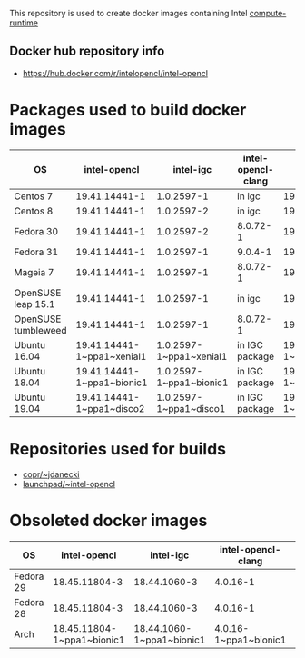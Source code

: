 This repository is used to create docker images containing Intel [compute-runtime](https://github.com/intel/compute-runtime)

## Docker hub repository info

* https://hub.docker.com/r/intelopencl/intel-opencl

# Packages used to build docker images

OS | intel-opencl | intel-igc | intel-opencl-clang | gmmlib
-- | ------------ | ----------| ------------------ | ------ |
Centos 7     | 19.41.14441-1 | 1.0.2597-1 | in igc   | 19.3.2-1 |
Centos 8     | 19.41.14441-1 | 1.0.2597-2 | in igc   | 19.3.2-1 |
Fedora 30    | 19.41.14441-1 | 1.0.2597-2 | 8.0.72-1 | 19.3.2-1 |
Fedora 31    | 19.41.14441-1 | 1.0.2597-1 | 9.0.4-1  | 19.3.2-1 |
Mageia 7     | 19.41.14441-1 | 1.0.2597-1 | 8.0.72-1 | 19.3.2-1 |
OpenSUSE leap 15.1  | 19.41.14441-1 | 1.0.2597-1 | in igc   | 19.3.2-1 |
OpenSUSE tumbleweed | 19.41.14441-1 | 1.0.2597-1 | 8.0.72-1 | 19.3.2-1 |
Ubuntu 16.04 | 19.41.14441-1\~ppa1\~xenial1 | 1.0.2597-1\~ppa1\~xenial1 | in IGC package | 19.3.2-1\~ppa1\~xenial1 |
Ubuntu 18.04 | 19.41.14441-1\~ppa1\~bionic1 | 1.0.2597-1\~ppa1\~bionic1 | in IGC package | 19.3.2-1\~ppa1\~bionic1 |
Ubuntu 19.04 | 19.41.14441-1\~ppa1\~disco2  | 1.0.2597-1\~ppa1\~disco1  | in IGC package | 19.3.2-1\~ppa1\~disco1  |

# Repositories used for builds

* [copr/\~jdanecki](https://copr.fedorainfracloud.org/coprs/jdanecki/intel-opencl)
* [launchpad/\~intel-opencl](https://launchpad.net/~intel-opencl/+archive/ubuntu/intel-opencl)

# Obsoleted docker images

OS | intel-opencl | intel-igc | intel-opencl-clang | gmmlib
-- | ------------ | ----------| ------------------ | ------ |
Fedora 29 | 18.45.11804-3 | 18.44.1060-3 | 4.0.16-1 | 18.4.348-3 |
Fedora 28 | 18.45.11804-3 | 18.44.1060-3 | 4.0.16-1 | 18.4.348-3 |
Arch | 18.45.11804-1\~ppa1\~bionic1 | 18.44.1060-1\~ppa1\~bionic1 | 4.0.16-1\~ppa1\~bionic1 | 18.4.348-1\~ppa1\~bionic1 |

